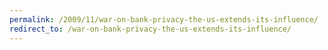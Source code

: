 ```yaml
---
permalink: /2009/11/war-on-bank-privacy-the-us-extends-its-influence/
redirect_to: /war-on-bank-privacy-the-us-extends-its-influence/
---
```

